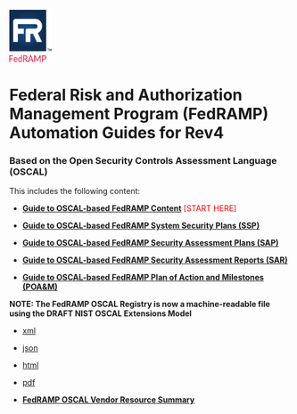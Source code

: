 <img src='../../assets/FedRAMP_LOGO.png' alt="FedRAMP" width="76" height="94"><br />
# Federal Risk and Authorization Management Program (FedRAMP) Automation Guides for Rev4
### Based on the Open Security Controls Assessment Language (OSCAL)

This includes the following content:

- **[Guide to OSCAL-based FedRAMP Content](./Guide_to_OSCAL-based_FedRAMP_Content.pdf)** <span style='color:red'>[START HERE]</span>

- **[Guide to OSCAL-based FedRAMP System Security Plans (SSP)](./Guide_to_OSCAL-based_FedRAMP_System_Security_Plans_(SSP)_rev4.pdf)**

- **[Guide to OSCAL-based FedRAMP Security Assessment Plans (SAP)](./Guide_to_OSCAL-based_FedRAMP_Security_Assessment_Plans_(SAP)_rev4.pdf)**

- **[Guide to OSCAL-based FedRAMP Security Assessment Reports (SAR)](./Guide_to_OSCAL-based_FedRAMP_Security_Assessment_Reports_(SAR)_rev4.pdf)**

- **[Guide to OSCAL-based FedRAMP Plan of Action and Milestones (POA&M)](./Guide_to_OSCAL-based_FedRAMP_Plan_of_Action_and_Milestones_(POAM)_rev4.pdf)**

**NOTE: The FedRAMP OSCAL Registry is now a machine-readable file using the DRAFT NIST OSCAL Extensions Model**
- [xml](../resources/xml/FedRAMP_extensions.xml)
- [json](../resources/json/FedRAMP_extensions.json)
- [html](./FedRAMP_extensions.html)
- [pdf](./FedRAMP_extensions.pdf)

- **[FedRAMP OSCAL Vendor Resource Summary](./FedRAMP_OSCAL_Vendor_Resources.pdf)**

